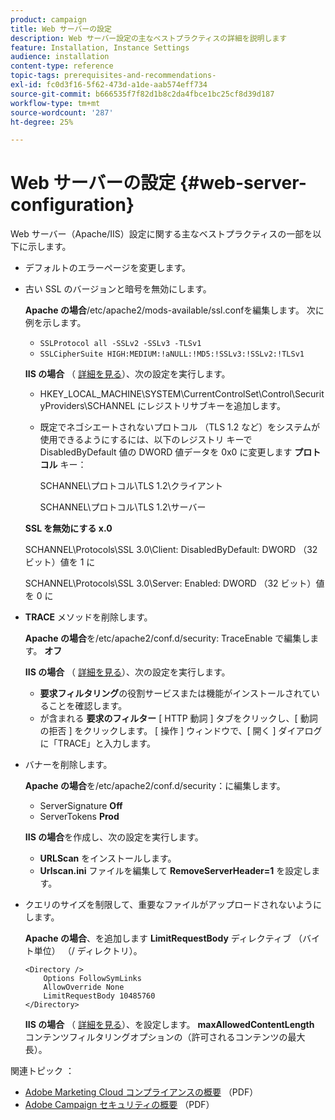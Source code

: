 ```yaml
---
product: campaign
title: Web サーバーの設定
description: Web サーバー設定の主なベストプラクティスの詳細を説明します
feature: Installation, Instance Settings
audience: installation
content-type: reference
topic-tags: prerequisites-and-recommendations-
exl-id: fc0d3f16-5f62-473d-a1de-aab574eff734
source-git-commit: b666535f7f82d1b8c2da4fbce1bc25cf8d39d187
workflow-type: tm+mt
source-wordcount: '287'
ht-degree: 25%

---
```


# Web サーバーの設定 {#web-server-configuration}



Web サーバー（Apache/IIS）設定に関する主なベストプラクティスの一部を以下に示します。

* デフォルトのエラーページを変更します。

* 古い SSL のバージョンと暗号を無効にします。

  **Apache の場合**/etc/apache2/mods-available/ssl.confを編集します。 次に例を示します。

   * `SSLProtocol all -SSLv2 -SSLv3 -TLSv1`
   * `SSLCipherSuite HIGH:MEDIUM:!aNULL:!MD5:!SSLv3:!SSLv2:!TLSv1`

  **IIS の場合** （ [詳細を見る](https://support.microsoft.com/en-us/kb/245030)）、次の設定を実行します。

   * HKEY_LOCAL_MACHINE\SYSTEM\CurrentControlSet\Control\SecurityProviders\SCHANNEL にレジストリサブキーを追加します。
   * 既定でネゴシエートされないプロトコル （TLS 1.2 など）をシステムが使用できるようにするには、以下のレジストリ キーで DisabledByDefault 値の DWORD 値データを 0x0 に変更します **プロトコル** キー：

     SCHANNEL\プロトコル\TLS 1.2\クライアント

     SCHANNEL\プロトコル\TLS 1.2\サーバー

  **SSL を無効にする x.0**

  SCHANNEL\Protocols\SSL 3.0\Client: DisabledByDefault: DWORD （32 ビット）値を 1 に

  SCHANNEL\Protocols\SSL 3.0\Server: Enabled: DWORD （32 ビット）値を 0 に

* **TRACE** メソッドを削除します。

  **Apache の場合**&#x200B;を/etc/apache2/conf.d/security: TraceEnable で編集します。 **オフ**

  **IIS の場合** （ [詳細を見る](https://www.iis.net/configreference/system.webserver/security/requestfiltering/verbs)）、次の設定を実行します。

   * **要求フィルタリング**&#x200B;の役割サービスまたは機能がインストールされていることを確認します。
   * が含まれる **要求のフィルター** [ HTTP 動詞 ] タブをクリックし、[ 動詞の拒否 ] をクリックします。 [ 操作 ] ウィンドウで、[ 開く ] ダイアログに「TRACE」と入力します。

* バナーを削除します。

  **Apache の場合**&#x200B;を/etc/apache2/conf.d/security：に編集します。

   * ServerSignature **Off**
   * ServerTokens **Prod**

  **IIS の場合**&#x200B;を作成し、次の設定を実行します。

   * **URLScan** をインストールします。
   * **Urlscan.ini** ファイルを編集して **RemoveServerHeader=1** を設定します。

* クエリのサイズを制限して、重要なファイルがアップロードされないようにします。

  **Apache の場合**、を追加します **LimitRequestBody** ディレクティブ （バイト単位） （/ ディレクトリ）。

  ```
  <Directory />
      Options FollowSymLinks
      AllowOverride None
      LimitRequestBody 10485760
  </Directory>
  ```

  **IIS の場合** （ [詳細を見る](https://www.iis.net/configreference/system.webserver/security/requestfiltering/requestlimits)）、を設定します。 **maxAllowedContentLength** コンテンツフィルタリングオプションの（許可されるコンテンツの最大長）。

関連トピック ： 

* [Adobe Marketing Cloud コンプライアンスの概要](https://experienceleague.adobe.com/docs/core-services/assets/Adobe-Marketing-Cloud-Privacy-and-Security-Overview.pdf) （PDF）
* [Adobe Campaign セキュリティの概要](https://www.adobe.com/content/dam/cc/en/security/pdfs/ADB-CampaignSecurity-WP.pdf) （PDF）
